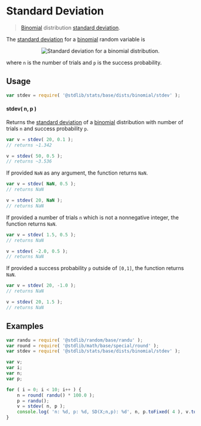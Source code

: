 <!--

@license Apache-2.0

Copyright (c) 2018 The Stdlib Authors.

Licensed under the Apache License, Version 2.0 (the "License");
you may not use this file except in compliance with the License.
You may obtain a copy of the License at

   http://www.apache.org/licenses/LICENSE-2.0

Unless required by applicable law or agreed to in writing, software
distributed under the License is distributed on an "AS IS" BASIS,
WITHOUT WARRANTIES OR CONDITIONS OF ANY KIND, either express or implied.
See the License for the specific language governing permissions and
limitations under the License.

-->

# Standard Deviation

> [Binomial][binomial-distribution] distribution [standard deviation][stdev].

<!-- Section to include introductory text. Make sure to keep an empty line after the intro `section` element and another before the `/section` close. -->

<section class="intro">

The [standard deviation][stdev] for a [binomial][binomial-distribution] random variable is

<!-- <equation class="equation" label="eq:binomial_stdev" align="center" raw="\sigma = \sqrt{n p (1-p)}" alt="Standard deviation for a binomial distribution."> -->

<div class="equation" align="center" data-raw-text="\sigma = \sqrt{n p (1-p)}" data-equation="eq:binomial_stdev">
    <img src="https://cdn.jsdelivr.net/gh/stdlib-js/stdlib@51534079fef45e990850102147e8945fb023d1d0/lib/node_modules/@stdlib/stats/base/dists/binomial/stdev/docs/img/equation_binomial_stdev.svg" alt="Standard deviation for a binomial distribution.">
    <br>
</div>

<!-- </equation> -->

where `n` is the number of trials and `p` is the success probability.

</section>

<!-- /.intro -->

<!-- Package usage documentation. -->

<section class="usage">

## Usage

```javascript
var stdev = require( '@stdlib/stats/base/dists/binomial/stdev' );
```

#### stdev( n, p )

Returns the [standard deviation][stdev] of a [binomial][binomial-distribution] distribution with number of trials `n` and success probability `p`.

```javascript
var v = stdev( 20, 0.1 );
// returns ~1.342

v = stdev( 50, 0.5 );
// returns ~3.536
```

If provided `NaN` as any argument, the function returns `NaN`.

```javascript
var v = stdev( NaN, 0.5 );
// returns NaN

v = stdev( 20, NaN );
// returns NaN
```

If provided a number of trials `n` which is not a nonnegative integer, the function returns `NaN`.

```javascript
var v = stdev( 1.5, 0.5 );
// returns NaN

v = stdev( -2.0, 0.5 );
// returns NaN
```

If provided a success probability `p` outside of `[0,1]`, the function returns `NaN`.

```javascript
var v = stdev( 20, -1.0 );
// returns NaN

v = stdev( 20, 1.5 );
// returns NaN
```

</section>

<!-- /.usage -->

<!-- Package usage notes. Make sure to keep an empty line after the `section` element and another before the `/section` close. -->

<section class="notes">

</section>

<!-- /.notes -->

<!-- Package usage examples. -->

<section class="examples">

## Examples

<!-- eslint no-undef: "error" -->

```javascript
var randu = require( '@stdlib/random/base/randu' );
var round = require( '@stdlib/math/base/special/round' );
var stdev = require( '@stdlib/stats/base/dists/binomial/stdev' );

var v;
var i;
var n;
var p;

for ( i = 0; i < 10; i++ ) {
    n = round( randu() * 100.0 );
    p = randu();
    v = stdev( n, p );
    console.log( 'n: %d, p: %d, SD(X;n,p): %d', n, p.toFixed( 4 ), v.toFixed( 4 ) );
}
```

</section>

<!-- /.examples -->

<!-- Section to include cited references. If references are included, add a horizontal rule *before* the section. Make sure to keep an empty line after the `section` element and another before the `/section` close. -->

<section class="references">

</section>

<!-- /.references -->

<!-- Section for all links. Make sure to keep an empty line after the `section` element and another before the `/section` close. -->

<section class="links">

[binomial-distribution]: https://en.wikipedia.org/wiki/Binomial_distribution

[stdev]: https://en.wikipedia.org/wiki/Standard_deviation

</section>

<!-- /.links -->
